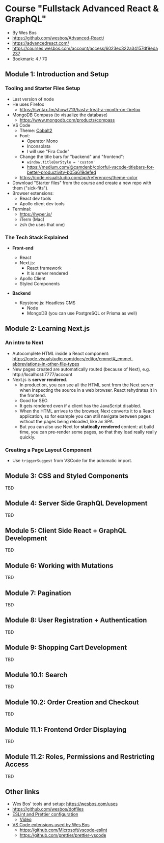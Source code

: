# Course "Fullstack Advanced React & GraphQL"

- By Wes Bos
- https://github.com/wesbos/Advanced-React/
- https://advancedreact.com/
- https://courses.wesbos.com/account/access/6023ec322a34157df9eda237
- Bookmark: 4 / 70

## Module 1: Introduction and Setup

### Tooling and Starter Files Setup

- Last version of node
- He uses Firefox
  - https://syntax.fm/show/213/hasty-treat-a-month-on-firefox
- MongoDB Compass (to visualize the database)
  - https://www.mongodb.com/products/compass
- VS Code
  - Theme: [Cobalt2](https://marketplace.visualstudio.com/items?itemName=wesbos.theme-cobalt2)
  - Font:
    - Operator Mono
    - Inconsolata
    - I will use "Fira Code"
  - Change the title bars for "backend" and "frontend":
    - `window.titleBarStyle = 'custom'`
    - https://medium.com/@camdenb/colorful-vscode-titlebars-for-better-productivity-b05a619defed
  - https://code.visualstudio.com/api/references/theme-color
- Download "Starter files" from the course and create a new repo with them ("sick-fits").
- Browser extensions:
  - React dev tools
  - Apollo client dev tools
- Terminal:
  - https://hyper.is/
  - iTerm (Mac)
  - zsh (he uses that one)

### The Tech Stack Explained

- **Front-end**

  - React
  - Next.js:
    - React framework
    - It is server rendered
  - Apollo Client
  - Styled Components

- **Backend**
  - Keystone.js: Headless CMS
    - Node
    - MongoDB (you can use PostgreSQL or Prisma as well)

## Module 2: Learning Next.js

### An intro to Next

- Autocomplete HTML inside a React component: https://code.visualstudio.com/docs/editor/emmet#_emmet-abbreviations-in-other-file-types
- New pages created are automatically routed (because of Next), e.g. http://localhost:7777/account
- Next.js is **server rendered**.
  - In production, you can see all the HTML sent from the Next server when inspecting the source in a web browser. React rehydrates it in the frontend.
  - Good for SEO.
  - It gets rendered even if a client has the JavaScript disabled.
  - When the HTML arrives to the browser, Next converts it to a React application, so for example you can still navigate between pages without the pages being reloaded, like an SPA.
  - But you can also use Next for **statically rendered** content: at build time, you can pre-render some pages, so that they load really really quickly.

### Creating a Page Layout Component

- Use `triggerSuggest` from VSCode for the automatic import.

## Module 3: CSS and Styled Components

TBD

## Module 4: Server Side GraphQL Development

TBD

## Module 5: Client Side React + GraphQL Development

TBD

## Module 6: Working with Mutations

TBD

## Module 7: Pagination

TBD

## Module 8: User Registration + Authentication

TBD

## Module 9: Shopping Cart Development

TBD

## Module 10.1: Search

TBD

## Module 10.2: Order Creation and Checkout

TBD

## Module 11.1: Frontend Order Displaying

TBD

## Module 11.2: Roles, Permissions and Restricting Access

TBD

## Other links

- Wes Bos' tools and setup: https://wesbos.com/uses
- https://github.com/wesbos/dotfiles
- [ESLint and Prettier configuration](https://github.com/wesbos/eslint-config-wesbos)
  - [Video](https://www.youtube.com/watch?v=lHAeK8t94as)
- [VS Code extensions used by Wes Bos](https://github.com/wesbos/dotfiles/blob/master/vs-code-extensions-i-use.md)
  - https://github.com/Microsoft/vscode-eslint
  - https://github.com/prettier/prettier-vscode
